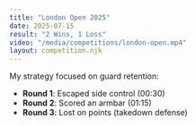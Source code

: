 ```yaml
---
title: "London Open 2025"
date: 2025-07-15
result: "2 Wins, 1 Loss"
video: "/media/competitions/london-open.mp4"
layout: competition.njk
---
```

My strategy focused on guard retention:
- **Round 1**: Escaped side control (00:30)
- **Round 2**: Scored an armbar (01:15)
- **Round 3**: Lost on points (takedown defense)
